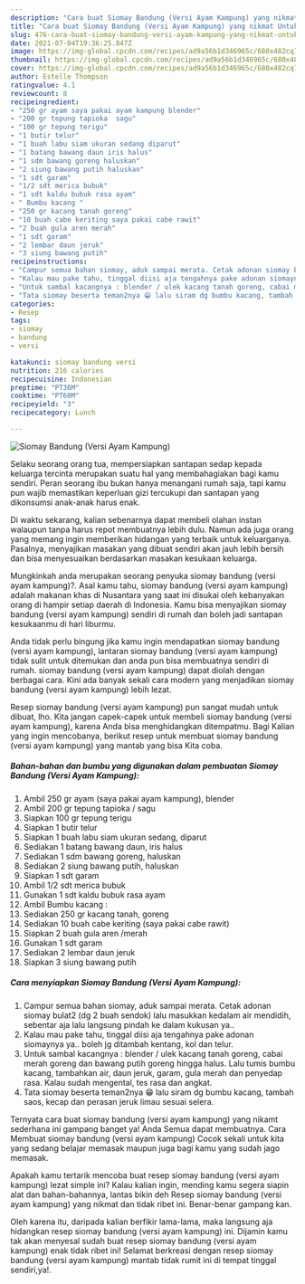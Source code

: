 ```yaml
---
description: "Cara buat Siomay Bandung (Versi Ayam Kampung) yang nikmat Untuk Jualan"
title: "Cara buat Siomay Bandung (Versi Ayam Kampung) yang nikmat Untuk Jualan"
slug: 476-cara-buat-siomay-bandung-versi-ayam-kampung-yang-nikmat-untuk-jualan
date: 2021-07-04T19:36:25.847Z
image: https://img-global.cpcdn.com/recipes/ad9a56b1d346965c/680x482cq70/siomay-bandung-versi-ayam-kampung-foto-resep-utama.jpg
thumbnail: https://img-global.cpcdn.com/recipes/ad9a56b1d346965c/680x482cq70/siomay-bandung-versi-ayam-kampung-foto-resep-utama.jpg
cover: https://img-global.cpcdn.com/recipes/ad9a56b1d346965c/680x482cq70/siomay-bandung-versi-ayam-kampung-foto-resep-utama.jpg
author: Estelle Thompson
ratingvalue: 4.1
reviewcount: 8
recipeingredient:
- "250 gr ayam saya pakai ayam kampung blender"
- "200 gr tepung tapioka  sagu"
- "100 gr tepung terigu"
- "1 butir telur"
- "1 buah labu siam ukuran sedang diparut"
- "1 batang bawang daun iris halus"
- "1 sdm bawang goreng haluskan"
- "2 siung bawang putih haluskan"
- "1 sdt garam"
- "1/2 sdt merica bubuk"
- "1 sdt kaldu bubuk rasa ayam"
- " Bumbu kacang "
- "250 gr kacang tanah goreng"
- "10 buah cabe keriting saya pakai cabe rawit"
- "2 buah gula aren merah"
- "1 sdt garam"
- "2 lembar daun jeruk"
- "3 siung bawang putih"
recipeinstructions:
- "Campur semua bahan siomay, aduk sampai merata. Cetak adonan siomay bulat2 (dg 2 buah sendok) lalu masukkan kedalam air mendidih, sebentar aja lalu langsung pindah ke dalam kukusan ya.."
- "Kalau mau pake tahu, tinggal diisi aja tengahnya pake adonan siomaynya ya.. boleh jg ditambah kentang, kol dan telur."
- "Untuk sambal kacangnya : blender / ulek kacang tanah goreng, cabai merah goreng dan bawang putih goreng hingga halus. Lalu tumis bumbu kacang, tambahkan air, daun jeruk, garam, gula merah dan penyedap rasa. Kalau sudah mengental, tes rasa dan angkat."
- "Tata siomay beserta teman2nya 😁 lalu siram dg bumbu kacang, tambah saos, kecap dan perasan jeruk limau sesuai selera."
categories:
- Resep
tags:
- siomay
- bandung
- versi

katakunci: siomay bandung versi 
nutrition: 216 calories
recipecuisine: Indonesian
preptime: "PT36M"
cooktime: "PT60M"
recipeyield: "3"
recipecategory: Lunch

---
```



![Siomay Bandung (Versi Ayam Kampung)](https://img-global.cpcdn.com/recipes/ad9a56b1d346965c/680x482cq70/siomay-bandung-versi-ayam-kampung-foto-resep-utama.jpg)

Selaku seorang orang tua, mempersiapkan santapan sedap kepada keluarga tercinta merupakan suatu hal yang membahagiakan bagi kamu sendiri. Peran seorang ibu bukan hanya menangani rumah saja, tapi kamu pun wajib memastikan keperluan gizi tercukupi dan santapan yang dikonsumsi anak-anak harus enak.

Di waktu  sekarang, kalian sebenarnya dapat membeli olahan instan walaupun tanpa harus repot membuatnya lebih dulu. Namun ada juga orang yang memang ingin memberikan hidangan yang terbaik untuk keluarganya. Pasalnya, menyajikan masakan yang dibuat sendiri akan jauh lebih bersih dan bisa menyesuaikan berdasarkan masakan kesukaan keluarga. 



Mungkinkah anda merupakan seorang penyuka siomay bandung (versi ayam kampung)?. Asal kamu tahu, siomay bandung (versi ayam kampung) adalah makanan khas di Nusantara yang saat ini disukai oleh kebanyakan orang di hampir setiap daerah di Indonesia. Kamu bisa menyajikan siomay bandung (versi ayam kampung) sendiri di rumah dan boleh jadi santapan kesukaanmu di hari liburmu.

Anda tidak perlu bingung jika kamu ingin mendapatkan siomay bandung (versi ayam kampung), lantaran siomay bandung (versi ayam kampung) tidak sulit untuk ditemukan dan anda pun bisa membuatnya sendiri di rumah. siomay bandung (versi ayam kampung) dapat diolah dengan berbagai cara. Kini ada banyak sekali cara modern yang menjadikan siomay bandung (versi ayam kampung) lebih lezat.

Resep siomay bandung (versi ayam kampung) pun sangat mudah untuk dibuat, lho. Kita jangan capek-capek untuk membeli siomay bandung (versi ayam kampung), karena Anda bisa menghidangkan ditempatmu. Bagi Kalian yang ingin mencobanya, berikut resep untuk membuat siomay bandung (versi ayam kampung) yang mantab yang bisa Kita coba.

<!--inarticleads1-->

##### Bahan-bahan dan bumbu yang digunakan dalam pembuatan Siomay Bandung (Versi Ayam Kampung):

1. Ambil 250 gr ayam (saya pakai ayam kampung), blender
1. Ambil 200 gr tepung tapioka / sagu
1. Siapkan 100 gr tepung terigu
1. Siapkan 1 butir telur
1. Siapkan 1 buah labu siam ukuran sedang, diparut
1. Sediakan 1 batang bawang daun, iris halus
1. Sediakan 1 sdm bawang goreng, haluskan
1. Sediakan 2 siung bawang putih, haluskan
1. Siapkan 1 sdt garam
1. Ambil 1/2 sdt merica bubuk
1. Gunakan 1 sdt kaldu bubuk rasa ayam
1. Ambil  Bumbu kacang :
1. Sediakan 250 gr kacang tanah, goreng
1. Sediakan 10 buah cabe keriting (saya pakai cabe rawit)
1. Siapkan 2 buah gula aren /merah
1. Gunakan 1 sdt garam
1. Sediakan 2 lembar daun jeruk
1. Siapkan 3 siung bawang putih




<!--inarticleads2-->

##### Cara menyiapkan Siomay Bandung (Versi Ayam Kampung):

1. Campur semua bahan siomay, aduk sampai merata. Cetak adonan siomay bulat2 (dg 2 buah sendok) lalu masukkan kedalam air mendidih, sebentar aja lalu langsung pindah ke dalam kukusan ya..
1. Kalau mau pake tahu, tinggal diisi aja tengahnya pake adonan siomaynya ya.. boleh jg ditambah kentang, kol dan telur.
1. Untuk sambal kacangnya : blender / ulek kacang tanah goreng, cabai merah goreng dan bawang putih goreng hingga halus. Lalu tumis bumbu kacang, tambahkan air, daun jeruk, garam, gula merah dan penyedap rasa. Kalau sudah mengental, tes rasa dan angkat.
1. Tata siomay beserta teman2nya 😁 lalu siram dg bumbu kacang, tambah saos, kecap dan perasan jeruk limau sesuai selera.




Ternyata cara buat siomay bandung (versi ayam kampung) yang nikamt sederhana ini gampang banget ya! Anda Semua dapat membuatnya. Cara Membuat siomay bandung (versi ayam kampung) Cocok sekali untuk kita yang sedang belajar memasak maupun juga bagi kamu yang sudah jago memasak.

Apakah kamu tertarik mencoba buat resep siomay bandung (versi ayam kampung) lezat simple ini? Kalau kalian ingin, mending kamu segera siapin alat dan bahan-bahannya, lantas bikin deh Resep siomay bandung (versi ayam kampung) yang nikmat dan tidak ribet ini. Benar-benar gampang kan. 

Oleh karena itu, daripada kalian berfikir lama-lama, maka langsung aja hidangkan resep siomay bandung (versi ayam kampung) ini. Dijamin kamu tak akan menyesal sudah buat resep siomay bandung (versi ayam kampung) enak tidak ribet ini! Selamat berkreasi dengan resep siomay bandung (versi ayam kampung) mantab tidak rumit ini di tempat tinggal sendiri,ya!.

